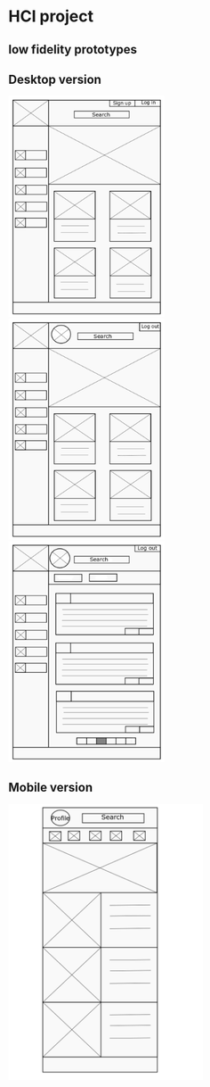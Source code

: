 # HCI project

## low fidelity prototypes

## Desktop version
<img src="./Low-fidelity/HomePage.png" width="280px"> <img src="./Low-fidelity/LoggedIn.png" width="280px"> <img src="./Low-fidelity/BlogPage.png" width="280px">




## Mobile version
<img src="./Low-fidelity/mobile.png" width="350px">
